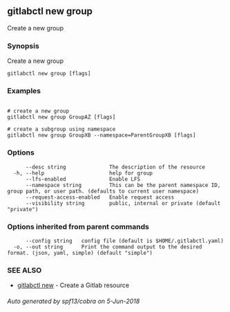 ## gitlabctl new group

Create a new group

### Synopsis

Create a new group

```
gitlabctl new group [flags]
```

### Examples

```

# create a new group
gitlabctl new group GroupAZ [flags]

# create a subgroup using namespace
gitlabctl new group GroupXB --namespace=ParentGroupXB [flags]

```

### Options

```
      --desc string              The description of the resource
  -h, --help                     help for group
      --lfs-enabled              Enable LFS
      --namespace string         This can be the parent namespace ID, group path, or user path. (defaults to current user namespace)
      --request-access-enabled   Enable request access
      --visibility string        public, internal or private (default "private")
```

### Options inherited from parent commands

```
      --config string   config file (default is $HOME/.gitlabctl.yaml)
  -o, --out string      Print the command output to the desired format. (json, yaml, simple) (default "simple")
```

### SEE ALSO

* [gitlabctl new](gitlabctl_new.md)	 - Create a Gitlab resource

###### Auto generated by spf13/cobra on 5-Jun-2018
